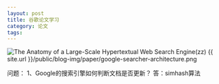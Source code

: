 ```yaml
---
layout: post
title: 谷歌论文学习
category: 论文
tags:  
---
```



![The Anatomy of a Large-Scale Hypertextual Web Search Engine(zz)  ](http://duanple.blog.163.com/blog/static/709717672011423105543296/)
{{ site.url }}/public/blog-img/paper/google-searcher-architecture.png






问题：
1、Google的搜索引擎如何判断文档是否更新？
答：simhash算法

